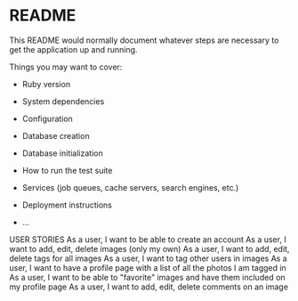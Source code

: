 # README

This README would normally document whatever steps are necessary to get the
application up and running.

Things you may want to cover:

* Ruby version

* System dependencies

* Configuration

* Database creation

* Database initialization

* How to run the test suite

* Services (job queues, cache servers, search engines, etc.)

* Deployment instructions

* ...


USER STORIES
As a user, I want to be able to create an account
As a user, I want to add, edit, delete images (only my own)
As a user, I want to add, edit, delete tags for all images
As a user, I want to tag other users in images
As a user, I want to have a profile page with a list of all the photos I am tagged in
As a user, I want to be able to "favorite" images and have them included on my profile page
As a user, I want to add, edit, delete comments on an image